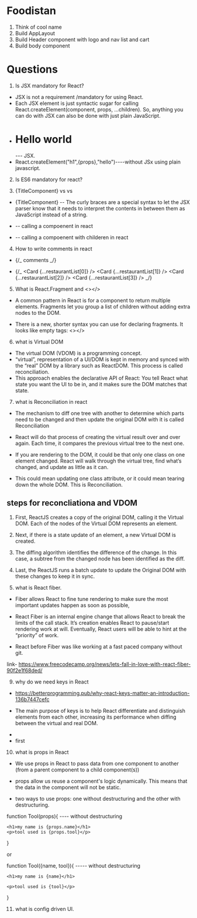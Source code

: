 # Foodistan

1. Think of cool name
2. Build AppLayout
3. Build Header component with logo and nav list and cart
4. Build body component

# Questions

1. Is JSX mandatory for React?

- JSX is not a requirement /mandatory for using React.
- Each JSX element is just syntactic sugar for calling React.createElement(component, props, ...children). So, anything you can do with JSX can also be done with just plain JavaScript.
- <h1>Hello world</h1> --- JSX.
- React.createElement("h1",{props},"hello")----without JSx using plain javascript.

2. Is ES6 mandatory for react?

3. {TitleComponent} vs <TitleComponent/> vs <TitleComponent></TitleComponent>

- {TitleComponent} -- The curly braces are a special syntax to let the JSX parser know that it needs to interpret the contents in between them as JavaScript instead of a string.

- <TitleComponent/> -- calling a compoenent in react

- <TitleComponent></TitleComponent> -- calling a compoenent with childeren in react

4. How to write comments in react

- {/_ comments _/}

- {/_ <Card {...restaurantList[0]} />
  <Card {...restaurantList[1]} />
  <Card {...restaurantList[2]} />
  <Card {...restaurantList[3]} /> _/}

5. What is React.Fragment and <></>

- A common pattern in React is for a component to return multiple elements. Fragments let you group a list of children without adding extra nodes to the DOM.

- There is a new, shorter syntax you can use for declaring fragments. It looks like empty tags: <></>

6. what is Virtual DOM

- The virtual DOM (VDOM) is a programming concept.
- “virtual”, representation of a UI/DOM is kept in memory and synced with the “real” DOM by a library such as ReactDOM. This process is called reconciliation.
- This approach enables the declarative API of React: You tell React what state you want the UI to be in, and it makes sure the DOM matches that state.

7. what is Reconciliation in react

- The mechanism to diff one tree with another to determine which parts need to be changed and then update
  the original DOM with it is called Reconciliation

- React will do that process of creating the virtual result over and over again. Each time, it compares the previous virtual tree to the next one.
- If you are rendering to the DOM, it could be that only one class on one element changed. React will walk through the virtual tree, find what’s changed, and update as little as it can.

- This could mean updating one class attribute, or it could mean tearing down the whole DOM. This is Reconciliation.

## steps for reconcliationa and VDOM

1. First, ReactJS creates a copy of the original DOM, calling it the Virtual DOM. Each of the nodes of the Virtual DOM represents an element.

2. Next, if there is a state update of an element, a new Virtual DOM is created.

3. The diffing algorithm identifies the difference of the change. In this case, a subtree from the changed node has been identified as the diff.

4. Last, the ReactJS runs a batch update to update the Original DOM with these changes to keep it in sync.

5. what is React fiber.

- Fiber allows React to fine tune rendering to make sure the most important updates happen as soon as possible,

- React Fiber is an internal engine change that allows React to break the limits of the call stack. It’s creation enables React to pause/start rendering work at will. Eventually, React users will be able to hint at the “priority” of work.

- React before Fiber was like working at a fast paced company without git.

link- https://www.freecodecamp.org/news/lets-fall-in-love-with-react-fiber-90f2e1f68ded/

9. why do we need keys in React

- https://betterprogramming.pub/why-react-keys-matter-an-introduction-136b7447cefc

- The main purpose of keys is to help React differentiate and distinguish elements from each other, increasing its performance when diffing between the virtual and real DOM.

- <li key="1">first</li>

10. what is props in React

- We use props in React to pass data from one component to another (from a parent component to a child component(s))
- props allow us reuse a component's logic dynamically. This means that the data in the component will not be static.

- two ways to use props: one without destructuring and the other with destructuring.

function Tool(props){ ---- without destructuring

    <h1>my name is {props.name}</h1>
    <p>tool used is {props.tool}</p>

}

<App>
    <Tool name="karthiik", tool="figma" />
</App>

or

function Tool({name, tool}){ ----- without destructuring

    <h1>my name is {name}</h1>

    <p>tool used is {tool}</p>

}

<App>
    <Tool name="karthiik", tool="figma" />
</App>

11. what is config driven UI.
